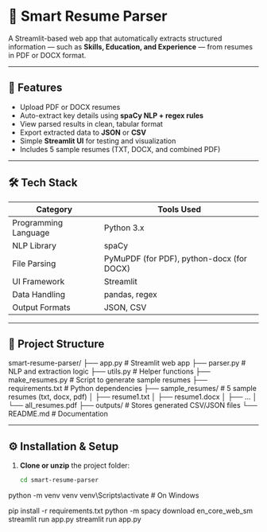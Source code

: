 # 🧠 Smart Resume Parser

A Streamlit-based web app that automatically extracts structured information — such as **Skills, Education, and Experience** — from resumes in PDF or DOCX format.

---

## 🚀 Features

- Upload PDF or DOCX resumes  
- Auto-extract key details using **spaCy NLP + regex rules**  
- View parsed results in clean, tabular format  
- Export extracted data to **JSON** or **CSV**  
- Simple **Streamlit UI** for testing and visualization  
- Includes 5 sample resumes (TXT, DOCX, and combined PDF)

---

## 🛠️ Tech Stack

| Category | Tools Used |
|-----------|-------------|
| Programming Language | Python 3.x |
| NLP Library | spaCy |
| File Parsing | PyMuPDF (for PDF), python-docx (for DOCX) |
| UI Framework | Streamlit |
| Data Handling | pandas, regex |
| Output Formats | JSON, CSV |

---

## 📂 Project Structure

smart-resume-parser/
├── app.py # Streamlit web app
├── parser.py # NLP and extraction logic
├── utils.py # Helper functions
├── make_resumes.py # Script to generate sample resumes
├── requirements.txt # Python dependencies
├── sample_resumes/ # 5 sample resumes (txt, docx, pdf)
│ ├── resume1.txt
│ ├── resume1.docx
│ ├── ...
│ └── all_resumes.pdf
├── outputs/ # Stores generated CSV/JSON files
└── README.md # Documentation

---

## ⚙️ Installation & Setup

1. **Clone or unzip** the project folder:
   ```bash
   cd smart-resume-parser
python -m venv venv
venv\Scripts\activate   # On Windows

pip install -r requirements.txt
python -m spacy download en_core_web_sm
streamlit run app.py
streamlit run app.py
